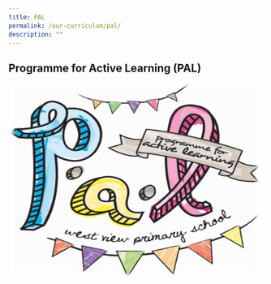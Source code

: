 ```yaml
---
title: PAL
permalink: /our-curriculum/pal/
description: ""
---
```

**Programme for Active Learning (PAL)**
---------------------------------------

![Programme for Active Learning (PAL)](/images/Programme%20for%20Active%20Learning%20(PAL).jpeg)